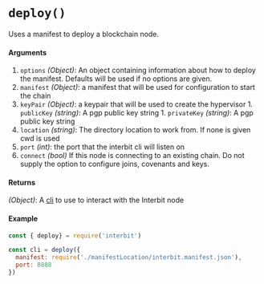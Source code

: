 # `deploy()`

Uses a manifest to deploy a blockchain node.

#### Arguments

1. `options` *(Object)*: An object containing information about how to deploy the manifest. Defaults will be used if no options are given.
  1. `manifest` *(Object)*: a manifest that will be used for configuration to start the chain
  1. `keyPair` *(Object)*: a keypair that will be used to create the hypervisor
    1. `publicKey` *(string)*: A pgp public key string 
    1. `privateKey` *(string)*: A pgp public key string 
  1. `location` *(string)*:  The directory location to work from. If none is given cwd is used
  1. `port` *(int)*: the port that the interbit cli will listen on  
  1. `connect` *(bool)* If this node is connecting to an existing chain. Do not supply the option to configure joins, covenants and keys.

#### Returns

*(Object)*: A [cli](../interbit-core/cli/README.md) to use to interact with the Interbit node


#### Example

```js
const { deploy} = require('interbit')

const cli = deploy({
  manifest: require('./manifestLocation/interbit.manifest.json'),
  port: 8888
})
```


